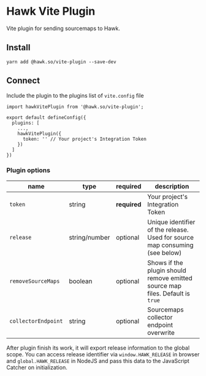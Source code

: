 # Hawk Vite Plugin

Vite plugin for sending sourcemaps to Hawk.

## Install
```
yarn add @hawk.so/vite-plugin --save-dev
```

## Connect
Include the plugin to the plugins list of `vite.config` file

```
import hawkVitePlugin from '@hawk.so/vite-plugin';

export default defineConfig({
  plugins: [
    ...,
    hawkVitePlugin({
      token: '' // Your project's Integration Token
    })
  ]
})
```

### Plugin options
| name | type | required | description |
| -- | -- | -- | -- |
| `token` | string | **required** | Your project's Integration Token |
| `release` | string/number | optional | Unique identifier of the release. Used for source map consuming (see below) |
| `removeSourceMaps` | boolean | optional | Shows if the plugin should remove emitted source map files. Default is `true` |
| `collectorEndpoint` | string | optional | Sourcemaps collector endpoint overwrite |

After plugin finish its work, it will export release information to the global scope. 
You can access release identifier via `window.HAWK_RELEASE` in browser and `global.HAWK_RELEASE` in NodeJS and pass this data to the JavaScript Catcher on initialization.
